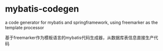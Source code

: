 # mybatis-codegen
a code generator for mybatis and springframework, using freemarker as the template processor

基于freemarker作为模板语言的mybatis代码生成器，从数据库表信息直接生产代码
